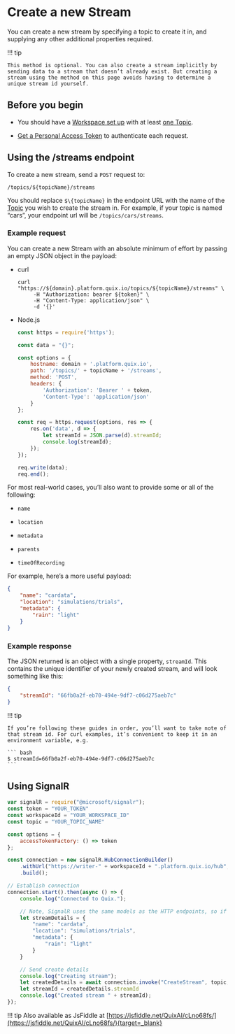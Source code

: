 # Create a new Stream

You can create a new stream by specifying a topic to create it in, and
supplying any other additional properties required.

!!! tip

	This method is optional. You can also create a stream implicitly by
	sending data to a stream that doesn’t already exist. But creating a
	stream using the method on this page avoids having to determine a
	unique stream id yourself.

## Before you begin

  - You should have a [Workspace set
    up](../../platform/definitions.md#_workspace) with at least [one
    Topic](../../platform/definitions.md#_topics).

  - [Get a Personal Access
    Token](authenticate.md) to authenticate each
    request.

## Using the /streams endpoint

To create a new stream, send a `POST` request to:

    /topics/${topicName}/streams

You should replace `$\{topicName}` in the endpoint URL with the name of
the [Topic](../../platform/definitions.md#_topics) you wish to create the
stream in. For example, if your topic is named “cars”, your endpoint url
will be `/topics/cars/streams`.

### Example request

You can create a new Stream with an absolute minimum of effort by
passing an empty JSON object in the payload:



  - curl
    
    ``` shell
    curl "https://${domain}.platform.quix.io/topics/${topicName}/streams" \
         -H "Authorization: bearer ${token}" \
         -H "Content-Type: application/json" \
         -d '{}'
    ```

  - Node.js
    
    ``` javascript
    const https = require('https');
    
    const data = "{}";
    
    const options = {
        hostname: domain + '.platform.quix.io',
        path: '/topics/' + topicName + '/streams',
        method: 'POST',
        headers: {
            'Authorization': 'Bearer ' + token,
            'Content-Type': 'application/json'
        }
    };
    
    const req = https.request(options, res => {
        res.on('data', d => {
            let streamId = JSON.parse(d).streamId;
            console.log(streamId);
        });
    });
    
    req.write(data);
    req.end();
    ```



For most real-world cases, you’ll also want to provide some or all of
the following:

  - `name`

  - `location`

  - `metadata`

  - `parents`

  - `timeOfRecording`

For example, here’s a more useful payload:

``` json
{
    "name": "cardata",
    "location": "simulations/trials",
    "metadata": {
        "rain": "light"
    }
}
```

### Example response

The JSON returned is an object with a single property, `streamId`. This
contains the unique identifier of your newly created stream, and will
look something like this:

``` json
{
    "streamId": "66fb0a2f-eb70-494e-9df7-c06d275aeb7c"
}
```

!!! tip

	If you’re following these guides in order, you’ll want to take note of
	that stream id. For curl examples, it’s convenient to keep it in an
	environment variable, e.g.

	``` bash
	$ streamId=66fb0a2f-eb70-494e-9df7-c06d275aeb7c
	```

## Using SignalR

``` javascript
var signalR = require("@microsoft/signalr");
const token = "YOUR_TOKEN"
const workspaceId = "YOUR_WORKSPACE_ID"
const topic = "YOUR_TOPIC_NAME"

const options = {
    accessTokenFactory: () => token
};

const connection = new signalR.HubConnectionBuilder()
    .withUrl("https://writer-" + workspaceId + ".platform.quix.io/hub", options)
    .build();

// Establish connection
connection.start().then(async () => {
    console.log("Connected to Quix.");

    // Note, SignalR uses the same models as the HTTP endpoints, so if in doubt, check HTTP endpoint samples or Swagger for model.
    let streamDetails = {
        "name": "cardata",
        "location": "simulations/trials",
        "metadata": {
            "rain": "light"
        }
    }

    // Send create details
    console.log("Creating stream");
    let createdDetails = await connection.invoke("CreateStream", topic, streamDetails);
    let streamId = createdDetails.streamId
    console.log("Created stream " + streamId);
});
```

!!! tip 
	Also available as JsFiddle at [https://jsfiddle.net/QuixAI/cLno68fs/](https://jsfiddle.net/QuixAI/cLno68fs/){target=_blank}
